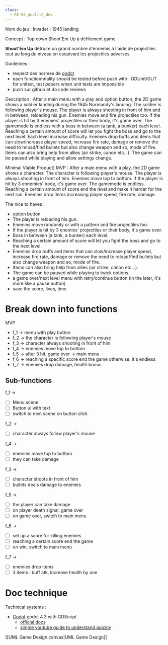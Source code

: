 ```yaml
---
class:
  - R5-04_qualité_dev
---
```

Nom du jeu :  Invader : 1945 landing

Concept : Top down Shoot'Em Up à défilement game 

**Shoot'Em Up** détruire un grand nombre d'ennemis à l'aide de projectiles tout au long du niveau en esquivant les projectiles adverses.

Guidelines : 
+ respect des normes de [godot](https://docs.godotengine.org/en/stable/tutorials/scripting/gdscript/gdscript_styleguide.html)
+ each functionnnality should be tested before push with : GDUnit/GUT for unitest, test papers when unit tests are impossible
+ push sur github et do code reviews 

Description : 
After a main menu with a play and option button, the 2D game shows a soldier landing during the 1945 Normandy's landing. The soldier is following player's mouse. The player is always shooting in front of him and in between, reloading his gun. Enemies move and fire projectiles too. If the player is hit by 3 enemies' projectiles or their body, it's game over. The gamemode is endless with a boss in between (a tank, a bunker) each level. Reaching a certain amount of score will let you fight the boss and go to the next level. Each level increase difficulty. Enemies drop buffs and items that can slow/increase player speed, increase fire rate, damage or remove the need to reload/find bullets but also change weapon and so, mode of fire. Items can also bring help from allies (air strike, canon etc...). The game can be paused while playing and allow settings change.


Minimal Viable Product) MVP : 
After a main menu with a play, the 2D game shows a character. The character is following player's mouse. The player is always shooting in front of him. Enemies move top to bottom. If the player is hit by 3 ennemies' body, it's game over. The gamemode is endless. Reaching a certain amount of score end the level and make it harder for the next run. Enemies drop items increasing player speed, fire rate, damage. 

The nice to haves : 
+ option button
+ The player is reloading his gun.
+ Enemies move randomly or with a pattern and fire projectiles too.
+ If the player is hit by 3 enemies' projectiles or their body, it's game over. 
+ Boss in between (a tank, a bunker) each level. 
+ Reaching a certain amount of score will let you fight the boss and go to the next level.
+ Enemies drop buffs and items that can slow/increase player speed, increase fire rate, damage or remove the need to reload/find bullets but also change weapon and so, mode of fire. 
+ Items can also bring help from allies (air strike, canon etc...). 
+ The game can be paused while playing to twick options.
+ a game over/next level menu with retry/continue button (in the later, it's more like a pause button)
+ save the score, lives, time

# Break down into functions

MVP 
- f_1 -> menu with play button 
- f_2 -> the character is following player's mouse
- f_3 -> character always shooting in front of him
- f_4 -> enemies move top to bottom 
- f_5 -> after 3 hit, game over -> main menu
- f_6 -> reaching a specific score end the game otherwise, it's endless
- f_7 -> enemies drop damage, health bonus

## Sub-functions

f_1 -> 
+ [ ] Menu scene 
+ [ ] Button ui with text
+ [ ] switch to next scene on button click

f_2 ->
- [ ] character always follow player's mouse

f_4 -> 
- [ ] enemies move top to bottom 
- [ ] they can take damage 

f_3 ->
- [ ] character shoots in front of him
- [ ] bullets deals damage to enemies

f_5 -> 
- [ ] the player can take damage 
- [ ] on player death signal, game over
- [ ] on game over, switch to main menu

f_6 -> 
+ [ ] set up a score for killing enemies
+ [ ] reaching a certain score end the game
+ [ ] on win, switch to main menu

f_7 -> 
+ [ ] enemies drop items 
+ [ ] 3 items : buff atk, increase health by one

# Doc technique 

Technical systems : 
- [Godot](https://godotengine.org/download/linux/) godot 4.3 with GDScript
	- [official docs](https://docs.godotengine.org/en/stable/)
	- [simple youtube guide to understand quickly](https://www.youtube.com/watch?v=LOhfqjmasi0)

[[UML Game Design.canvas|UML Game Design]]

